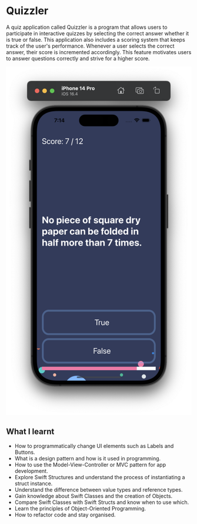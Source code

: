 # Quizzler

A quiz application called Quizzler is a program that allows users to participate in interactive quizzes by selecting the correct answer whether it is true or false. This application also includes a scoring system that keeps track of the user's performance. Whenever a user selects the correct answer, their score is incremented accordingly. This feature motivates users to answer questions correctly and strive for a higher score.

![App Brewery Banner](Documentation/quizzler-ss.png)

## What I learnt

- How to programmatically change UI elements such as Labels and Buttons.
- What is a design pattern and how is it used in programming.
- How to use the Model-View-Controller or MVC pattern for app development.
- Explore Swift Structures and understand the process of instantiating a struct instance.
- Understand the difference between value types and reference types.
- Gain knowledge about Swift Classes and the creation of Objects.
- Compare Swift Classes with Swift Structs and know when to use which.
- Learn the principles of Object-Oriented Programming.
- How to refactor code and stay organised.
